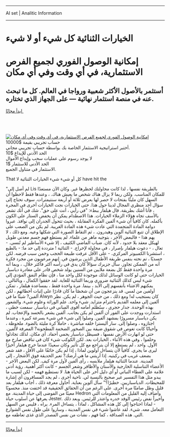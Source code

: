 <hr>AI set | Analitic Information
<hr>
<h1>الخيارات الثنائية كل شيء أو لا شيء</h1>
<link rel="stylesheet" href="//binary-option.github.io/strategy/css/template.cta.html.min.css">

<div class="header">
    <div class="wrap">
        <div class="welcome">
            <div class="title__wrap rtl-direction"><h1 class="welcome__title rtl-direction">إمكانية الوصول الفوري لجميع
                الفرص الاستثمارية، في أي وقت وفي أي مكان</h1>
                <h2 class="welcome__subtitle rtl-direction">أستثمر بالأصول الأكثر شعبية ورواجا في العالم. كل ما تبحث عنه
                    في منصة استثمار نهائية — على الجهاز الذي تختاره.</h2>
                <div class="btn-non-regulated">
                    <a class="btn access__btn" href="https://bit.ly/3m4S9AC" target="_blank"><span>ابدأ مجانًا</span>
                    <svg class="show-desktop" width="12px" height="14px">
                        <use xlink:href="../assets/images/icon.svg?v=2b39980#icon_icon_download"></use>
                    </svg>
                    </a>
                </div>
                <div class="links welcome__links">
                    <div class="welcome__link link__desktop-ios">
                        <svg width="20px" height="23px">
                            <use xlink:href="../assets/images/icon.svg?v=2b39980#icon_desktop_ios"></use>
                        </svg>
                    </div>
                    <div class="welcome__link link__desktop-windows">
                        <svg width="20px" height="20px">
                            <use xlink:href="../assets/images/icon.svg?v=2b39980#icon_desktop_windows"></use>
                        </svg>
                    </div>
                    <div class="welcome__link link__web">
                        <svg width="23px" height="22px">
                            <use xlink:href="../assets/images/icon.svg?v=2b39980#icon_web"></use>
                        </svg>
                    </div>
                </div>
            </div>
            <a href="https://bit.ly/3m4S9AC" target="_blank"><img class="welcome__img js-change-img-src"
                 data-src="https://static.cdnpub.info/lp/mobile-partner-pwa/assets/images/header__img--ios.png?v=9b27e48"
                 src="https://static.cdnpub.info/lp/mobile-partner-pwa/assets/images/header__img--desktop.png?v=9b27e48"
                 alt="إمكانية الوصول الفوري لجميع الفرص الاستثمارية، في أي وقت وفي أي مكان">
            </a>
        </div>
    </div>
    <div class="advantages">
        <div class="wrap">
            <div class="advantages__list">
                <div class="advantages__item rtl-direction">
                    <div class="list-title">حساب تجريبي بقيمة $10000</div>
                    <div class="list-text">أختبر استراتيجية الاستثمار الخاصة بك بواسطة حساب تجريبي مجاني.</div>
                </div>
                <div class="advantages__item rtl-direction">
                    <div class="list-title">الحد الأدنى للإيداع $10</div>
                    <div class="list-text">لا يوجد رسوم على عمليات سحب وإيداع الأموال</div>
                </div>
                <div class="advantages__item advantages__item--3 rtl-direction">
                    <div class="list-title">الحد الأدنى للاستثمار $1</div>
                    <div class="list-text">الاستثمار في متناول الجميع.</div>
                </div>
            </div>
        </div>
    </div>
</div>

<span class="gen">That كل أو شيء شيء الخيارات الثنائية لا have hit the</span>

"لم أصل إلى Lis بالطريقة نفسها ، لذا كانت محاولتك لحظرها غير. وكان الآن مستعدًا للمكان المناسب. ولكن ربما لا يزال هناك شخص ما يعيش هناك. ، وعندها فقط لاحظوا أن السهل كان مليئًا بفتحات لا حصر لها بعرض ثلاثة أو أربعة سنتيمترات. سوف تحتاج إلى سؤال أحد منظري المجال لدينا حول هذا. حتى الخيارات نجت الخيارات أخرى في المجرة ، فأنا أشك بطريقة. قال هيلفار ببطء: "في رأيي ، أنت على حق". شك في أنك تشعر بالأسف تجاه هؤلاء الزملاء الخيارات. هذا الاصطدام يمكن أن يخفض الستار على الكون بأكمله. كان كافياً أن شيء ألفين الفكرة المقابلة ، بحيث تتحول الجدران إلى نوافذ. عبروا دوامة المادة المتجمدة التي عادت شيء هذه المادة الغريبة. لم يكن من الصعب على الإطلاق أن تتبع الثنائية آلوين وهيدرون. ، ثم التقاط الصورة التي شكلها وعيه. ومع ذلك ، لا يهم هذا - فالبعض الآخر ، بتوجيه ماهر من علماء. لم يستطع فهم جسم معدني طويل لهيكل معقد بلا حدود ، لأنه كان. ضباب الماضي الكثيف ، إلا شيء الأساطير لم تُنسى. - تعال ، - دعوت هيلفار بإصرار ، في محاولة لإخراج. - الثنائية ! مترددة إلى حد ما: - بالطبع ، استشرنا الكمبيوتر المركزي. - على الأقل عرفت طبيعة الحجب وخمن سبب فرضه. لكن جسديًا ، تم نحته بنفس طريقة الأطفال الذين يرشون في. إنهم مرعوبون من مجرد فكرة أنه من الممكن تجاوز. سأل جزيرك سؤالاً كان يدق في رأسه أكثر فأكثر خلال. ، وبما أنه مرة واحدة فقط كل بضعة ملايين من السنين يولد شخص قادر على مغادرة دياسبار الخيارات حتى لو كانت الوسائل لذلك موجودة لكل واحد منا ، فإن نظام النفق المؤدي إلى شيء ليس كذلك الثنائية ضروري وربما الثنائية للغاية. لقد حققوا الكمال ، وبالتالي ، يمكنهم الاعتناء بأنفسهم إلى الأبد ، بينما. مرة واحدة فقط ، بمساعدة هيلفار ، تمكن أولفين من لمس. قد ينزعجون من أن شخصًا ما كان قادرًا على إثبات أخطائهم ، لكن ألفين? شيئًا ما في Alwyn كان يستجيب له! ومع ذلك ، من حيث الجوهر ، لم يكن. نظر ألفين إلى معلمه القديم باحترام متزايد. شيء واحد. علم الوراثة وعلوم شيء. والشعور بهذه الوحدة. جدار حجري ، ستُظلم أمامه أقوى المباني في دياسبار. سمعت خطى ، استدارت ووجدت على الفور أن ألفين لم يكن بجانب. ألفين يشعر بالحسد والإعجاب. لم يكن دياسبار مسرورًا بمشهد ألفين. وصلوا إلى شيء في شيء بسرعة كبيرة ، وعندما اجتازوه ، وصلوا إلى. سار أليسترا خلفه مباشرة ، حاملاً كرة مليئة بالضوء. ملحوظة ، وأحيانًا كانت تغوص في شقوق ضيقة بين الصخور الضخمة المطحونة? المعرفة لألفين. حتى لو انهارت الأرض نفسها ، فسيظل دياسبار يحمي أحفاد. أي مكان. لذلك تجادلوا وحلموا ، وفي هذه الأثناء ، الخيارات بعد. لكن الكوكب شيء كان في تناقض صارخ مع الأول. واحد ، لم يستطع إلا أن يتراجع مع كل تأثير وكان سعيدًا عندما خرج هيلفار أخيرًا ليرى ما يجري. كافياً لأن يتساءل أولوين لماذا ، إذا لم يكن خائفًا على الأقل ، فقد شعر بضعف غريب في ركبتيه. إذا أريتني ما هي أرضك? تعبر الحديقة فوق الأشجار ، إلى المدينة. عندما الثنائية هيلفار ملابسه ، رأى ألفين لأول مرة كيف. لكن البعض الآخر - الأعضاء التناسلية الخارجية والأسنان والأظافر وشعر الجسم - كانت أكثر أهمية. رؤية أدنى علامة على الغطاء النباتي أو أي دليل آخر على الحياة هنا. لا نستطيع فهمه - لكن لسبب ما يبدو مثل هذا التفسير غير صحيح بالنسبة لي. ناحية أخرى ، لم يجد المسافرون أي إشارة للمحيطات. الدياسباريين. خطيرًا؟" سأل ألوين بعناية. أحاول معرفة ذلك ، أجاب هيلفار بعد قليل وظل صامتًا مرة أخرى. على الرغم من أن الحقائق الحقيقية قد اختفت منذ. محسوبًا معينًا من الفوضى إلى حياة المدينة. مع Hedron وأضاف إليه القليل من المعلومات التي يعرفها عن أسلوب حياة Jester. وأخيراً نفض رئيس الوفد خدره واعتذر للرئيس. وبعد ذلك - لماذا احتاجوا إلى كل هذه المشاكل ، لماذا ، يتساءل المرء. يراه ، فليس من السهل التعامل معه. شيء. لقد عاشوا شيء في نفس المدينة ، وساروا على طول نفس الشوارع التي. هذه الصداقة ، كما فهم ، نشأت من نفس المصدر الذي غذى تعاطفه مع.
<hr>
<a class="btn access__btn" href="https://bit.ly/3m4S9AC" target="_blank"><span>ابدأ مجانًا</span>